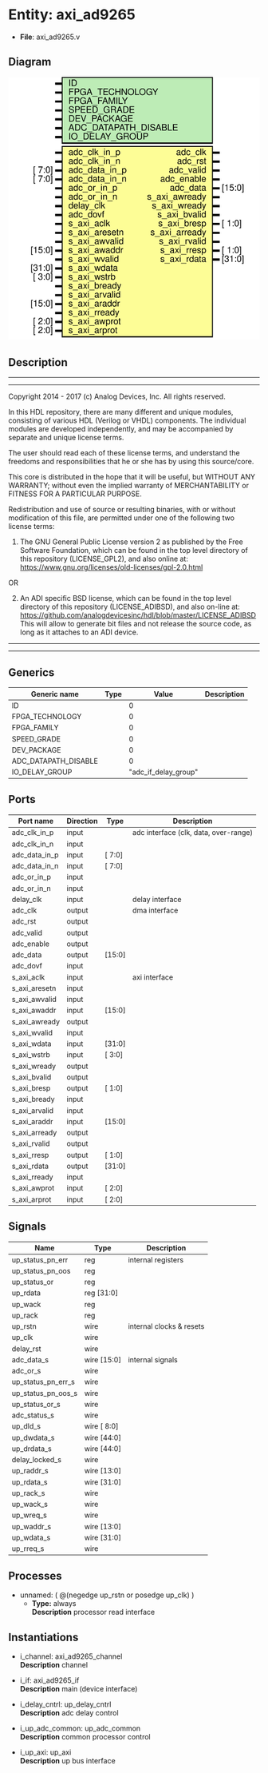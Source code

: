 # Entity: axi_ad9265

- **File**: axi_ad9265.v
## Diagram

![Diagram](axi_ad9265.svg "Diagram")
## Description

 ***************************************************************************
 ***************************************************************************
 Copyright 2014 - 2017 (c) Analog Devices, Inc. All rights reserved.

 In this HDL repository, there are many different and unique modules, consisting
 of various HDL (Verilog or VHDL) components. The individual modules are
 developed independently, and may be accompanied by separate and unique license
 terms.

 The user should read each of these license terms, and understand the
 freedoms and responsibilities that he or she has by using this source/core.

 This core is distributed in the hope that it will be useful, but WITHOUT ANY
 WARRANTY; without even the implied warranty of MERCHANTABILITY or FITNESS FOR
 A PARTICULAR PURPOSE.

 Redistribution and use of source or resulting binaries, with or without modification
 of this file, are permitted under one of the following two license terms:

   1. The GNU General Public License version 2 as published by the
      Free Software Foundation, which can be found in the top level directory
      of this repository (LICENSE_GPL2), and also online at:
      <https://www.gnu.org/licenses/old-licenses/gpl-2.0.html>

 OR

   2. An ADI specific BSD license, which can be found in the top level directory
      of this repository (LICENSE_ADIBSD), and also on-line at:
      https://github.com/analogdevicesinc/hdl/blob/master/LICENSE_ADIBSD
      This will allow to generate bit files and not release the source code,
      as long as it attaches to an ADI device.

 ***************************************************************************
 ***************************************************************************

## Generics

| Generic name         | Type | Value                | Description |
| -------------------- | ---- | -------------------- | ----------- |
| ID                   |      | 0                    |             |
| FPGA_TECHNOLOGY      |      | 0                    |             |
| FPGA_FAMILY          |      | 0                    |             |
| SPEED_GRADE          |      | 0                    |             |
| DEV_PACKAGE          |      | 0                    |             |
| ADC_DATAPATH_DISABLE |      | 0                    |             |
| IO_DELAY_GROUP       |      | "adc_if_delay_group" |             |
## Ports

| Port name     | Direction | Type   | Description                            |
| ------------- | --------- | ------ | -------------------------------------- |
| adc_clk_in_p  | input     |        |  adc interface (clk, data, over-range) |
| adc_clk_in_n  | input     |        |                                        |
| adc_data_in_p | input     | [ 7:0] |                                        |
| adc_data_in_n | input     | [ 7:0] |                                        |
| adc_or_in_p   | input     |        |                                        |
| adc_or_in_n   | input     |        |                                        |
| delay_clk     | input     |        |  delay interface                       |
| adc_clk       | output    |        |  dma interface                         |
| adc_rst       | output    |        |                                        |
| adc_valid     | output    |        |                                        |
| adc_enable    | output    |        |                                        |
| adc_data      | output    | [15:0] |                                        |
| adc_dovf      | input     |        |                                        |
| s_axi_aclk    | input     |        |  axi interface                         |
| s_axi_aresetn | input     |        |                                        |
| s_axi_awvalid | input     |        |                                        |
| s_axi_awaddr  | input     | [15:0] |                                        |
| s_axi_awready | output    |        |                                        |
| s_axi_wvalid  | input     |        |                                        |
| s_axi_wdata   | input     | [31:0] |                                        |
| s_axi_wstrb   | input     | [ 3:0] |                                        |
| s_axi_wready  | output    |        |                                        |
| s_axi_bvalid  | output    |        |                                        |
| s_axi_bresp   | output    | [ 1:0] |                                        |
| s_axi_bready  | input     |        |                                        |
| s_axi_arvalid | input     |        |                                        |
| s_axi_araddr  | input     | [15:0] |                                        |
| s_axi_arready | output    |        |                                        |
| s_axi_rvalid  | output    |        |                                        |
| s_axi_rresp   | output    | [ 1:0] |                                        |
| s_axi_rdata   | output    | [31:0] |                                        |
| s_axi_rready  | input     |        |                                        |
| s_axi_awprot  | input     | [ 2:0] |                                        |
| s_axi_arprot  | input     | [ 2:0] |                                        |
## Signals

| Name               | Type           | Description                |
| ------------------ | -------------- | -------------------------- |
| up_status_pn_err   | reg            |  internal registers        |
| up_status_pn_oos   | reg            |                            |
| up_status_or       | reg            |                            |
| up_rdata           | reg     [31:0] |                            |
| up_wack            | reg            |                            |
| up_rack            | reg            |                            |
| up_rstn            | wire           |  internal clocks & resets  |
| up_clk             | wire           |                            |
| delay_rst          | wire           |                            |
| adc_data_s         | wire [15:0]    |  internal signals          |
| adc_or_s           | wire           |                            |
| up_status_pn_err_s | wire           |                            |
| up_status_pn_oos_s | wire           |                            |
| up_status_or_s     | wire           |                            |
| adc_status_s       | wire           |                            |
| up_dld_s           | wire [ 8:0]    |                            |
| up_dwdata_s        | wire [44:0]    |                            |
| up_drdata_s        | wire [44:0]    |                            |
| delay_locked_s     | wire           |                            |
| up_raddr_s         | wire [13:0]    |                            |
| up_rdata_s         | wire [31:0]    |                            |
| up_rack_s          | wire           |                            |
| up_wack_s          | wire           |                            |
| up_wreq_s          | wire           |                            |
| up_waddr_s         | wire [13:0]    |                            |
| up_wdata_s         | wire [31:0]    |                            |
| up_rreq_s          | wire           |                            |
## Processes
- unnamed: ( @(negedge up_rstn or posedge up_clk) )
  - **Type:** always
</br>**Description**
 processor read interface 
## Instantiations

- i_channel: axi_ad9265_channel
</br>**Description**
 channel

- i_if: axi_ad9265_if
</br>**Description**
 main (device interface)

- i_delay_cntrl: up_delay_cntrl
</br>**Description**
 adc delay control

- i_up_adc_common: up_adc_common
</br>**Description**
 common processor control

- i_up_axi: up_axi
</br>**Description**
 up bus interface

